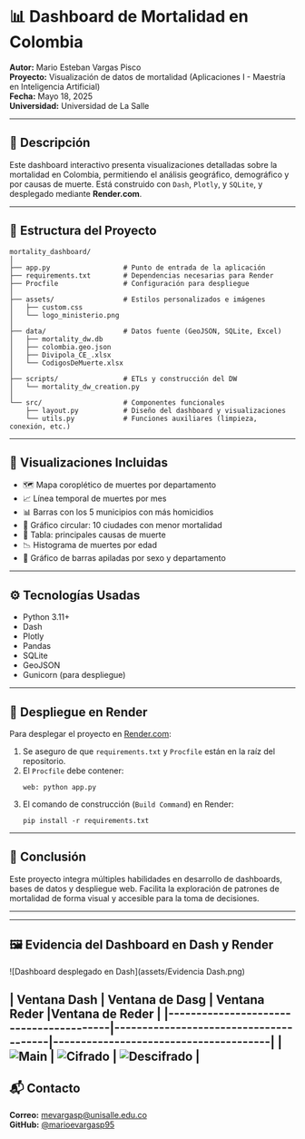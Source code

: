 # 📊 Dashboard de Mortalidad en Colombia

**Autor:** Mario Esteban Vargas Pisco  
**Proyecto:** Visualización de datos de mortalidad (Aplicaciones I - Maestría en Inteligencia Artificial)  
**Fecha:** Mayo 18, 2025  
**Universidad:** Universidad de La Salle

---

## 🧩 Descripción

Este dashboard interactivo presenta visualizaciones detalladas sobre la mortalidad en Colombia, permitiendo el análisis geográfico, demográfico y por causas de muerte. Está construido con `Dash`, `Plotly`, y `SQLite`, y desplegado mediante **Render.com**.

---

## 📁 Estructura del Proyecto

```
mortality_dashboard/
│
├── app.py                  # Punto de entrada de la aplicación
├── requirements.txt        # Dependencias necesarias para Render
├── Procfile                # Configuración para despliegue
│
├── assets/                 # Estilos personalizados e imágenes
│   ├── custom.css
│   └── logo_ministerio.png
│
├── data/                   # Datos fuente (GeoJSON, SQLite, Excel)
│   ├── mortality_dw.db
│   ├── colombia.geo.json
│   ├── Divipola_CE_.xlsx
│   └── CodigosDeMuerte.xlsx
│
├── scripts/                # ETLs y construcción del DW
│   └── mortality_dw_creation.py
│
└── src/                    # Componentes funcionales
    ├── layout.py           # Diseño del dashboard y visualizaciones
    └── utils.py            # Funciones auxiliares (limpieza, conexión, etc.)
```

---

## 📌 Visualizaciones Incluidas

- 🗺️ Mapa coroplético de muertes por departamento
- 📈 Línea temporal de muertes por mes
- 📊 Barras con los 5 municipios con más homicidios
- 🥧 Gráfico circular: 10 ciudades con menor mortalidad
- 🧾 Tabla: principales causas de muerte
- 📉 Histograma de muertes por edad
- 🚻 Gráfico de barras apiladas por sexo y departamento

---

## ⚙️ Tecnologías Usadas

- Python 3.11+
- Dash
- Plotly
- Pandas
- SQLite
- GeoJSON
- Gunicorn (para despliegue)

---

## 🚀 Despliegue en Render

Para desplegar el proyecto en [Render.com](https://render.com):

1. Se aseguro de que `requirements.txt` y `Procfile` están en la raíz del repositorio.
2. El `Procfile` debe contener:
   ```
   web: python app.py
   ```
3. El comando de construcción (`Build Command`) en Render:
   ```
   pip install -r requirements.txt
   ```
---

## 🧠 Conclusión

Este proyecto integra múltiples habilidades en desarrollo de dashboards, bases de datos y despliegue web. Facilita la exploración de patrones de mortalidad de forma visual y accesible para la toma de decisiones.

---

---
## 🖼️ Evidencia del Dashboard en Dash y Render

![Dashboard desplegado en Dash](assets/Evidencia Dash.png)

| Ventana Dash                      | Ventana de Dasg                    | Ventana Reder               |Ventana de Reder                    | 
|----------------------------------------|---------------------------------------|---------------------------------------|
| ![Main](screenshots/main.PNG) | ![Cifrado](screenshots/cifrado.PNG) | ![Descifrado](screenshots/descifrado.PNG) |
---

## 📬 Contacto

**Correo:** mevargasp@unisalle.edu.co  
**GitHub:** [@marioevargasp95](https://github.com/marioevargasp95)

